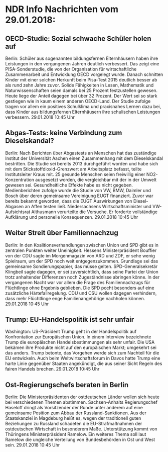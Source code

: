 # NDR Info Nachrichten vom 29.01.2018:


## OECD-Studie: Sozial schwache Schüler holen auf
Berlin: Schüler aus sogenannten bildungsfernen Elternhäusern haben ihre Leistungen in den vergangenen Jahren deutlich verbessert. Das zeigt eine PISA-Sonderstudie, die von der Organisation für wirtschaftliche Zusammenarbeit und Entwicklung OECD vorgelegt wurde. Danach schnitten Kinder mit einer solchen Herkunft beim Pisa-Test 2015 deutlich besser ab als rund zehn Jahre zuvor. Solide Fähigkeiten in Lesen, Mathematik und Naturwissenschaften seien damals bei 25 Prozent festzustellen gewesen. Heute liege der Anteil dagegen bei über 32 Prozent. Der Wert sei so stark gestiegen wie in kaum einem anderen OECD-Land. Der Studie zufolge tragen vor allem ein positives Schulklima und praxisnahes Lernen dazu bei, dass Kinder aus bildungsfernen Elternhäusern  ihre schulischen Leistungen verbessern. 29.01.2018 10:45 Uhr 

## Abgas-Tests: keine Verbindung zum Dieselskandal?
Berlin: Nach Berichten über Abgastests an Menschen hat das zuständige Institut der Universität Aachen einen Zusammenhang mit dem Dieselskandal bestritten. Die Studie sei bereits 2013 durchgeführt worden und habe sich mit dem Stickstoffdioxid-Grenzwert am Arbeitsplatz befasst, teilte Institutsleiter Kraus mit. 25 gesunde Menschen seien freiwillig einer NO2-Konzentration ausgesetzt worden, die vergleichbar mit der in der Umwelt gewesen sei. Gesundheitliche Effekte habe es nicht gegeben. Medienberichten zufolge wurde die Studie von VW, BMW, Daimler und Bosch über deren gemeinsame Vereinigung EUGT finanziert. Zuvor war bereits bekannt geworden, dass die EUGT Auswirkungen von Diesel-Abgasen an Affen testen ließ. Niedersachsens Wirtschaftsminister und VW-Aufsichtsrat Althusmann verurteilte die Versuche. Er forderte vollständige Aufklärung und personelle Konsequenzen. 29.01.2018 10:45 Uhr 

## Weiter Streit über Familiennachzug
Berlin: In den Koalitionsverhandlungen zwischen Union und SPD gibt es in zentralen Punkten weiter Uneinigkeit. Hessens Ministerpräsident Bouffier von der CDU sagte im Morgenmagazin von ARD und ZDF, er sehe wenig Spielraum, um der SPD noch weit entgegenzukommen. Grundlage sei das gemeinsame Sondierungspapier, das müsse gelten. SPD-Generalsekretär Klingbeil sagte dagegen, er sei zuversichtlich, dass seine Partei der Union trotz anhaltender Differenzen noch Zugeständnisse abringen könne. In der vergangenen Nacht war vor allem die Frage des Familiennachzugs für Flüchtlinge ohne Ergebnis geblieben. Die SPD pocht besonders auf eine zusätzliche Härtefallregelung. CDU und CSU wollen dagegen verhindern, dass mehr Flüchtlinge enge Familienangehörige nachholen können. 29.01.2018 10:45 Uhr 

## Trump: EU-Handelspolitik ist sehr unfair
Washington: US-Präsident Trump geht in der Handelspolitik auf Konfrontation zur Europäischen Union. In einem Interview bezeichnete Trump die europäischen Handelsbestimmungen als sehr unfair. Die USA bekämen ihre Produkte nicht auf den europäischen Markt; umgekehrt sei das anders. Trump betonte, das Vorgehen werde sich zum Nachteil für die EU entwickeln. Auch beim Weltwirtschaftsforum in Davos hatte Trump eine harte Linie gegenüber Staaten angekündigt, die aus seiner Sicht Regeln des fairen Handels brechen. 29.01.2018 10:45 Uhr 

## Ost-Regierungschefs beraten in Berlin
Berlin: Die Ministerpräsidenten der ostdeutschen Länder wollen sich heute bei verschiedenen Themen abstimmen. Sachsen-Anhalts Regierungschef Haseloff dringt als Vorsitzender der Runde unter anderem auf eine gemeinsame Position zum Abbau der Russland-Sanktionen. Aus der Staatskanzlei in Magdeburg heißt es, wegen der traditionell guten Beziehungen zu Russland schadeten die EU-Strafmaßnahmen der ostdeutschen Wirtschaft in besonderem Maße. Unterstützung kommt von Thüringens Ministerpräsident Ramelow. Ein weiteres Thema soll laut Ramelow die ungleiche Verteilung von Bundesbehörden in Ost und West sein. 29.01.2018 10:45 Uhr 
